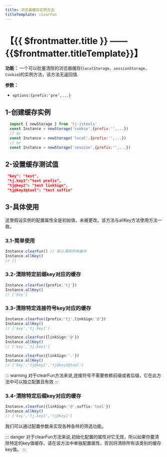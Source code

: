 ```yaml
---
title: 浏览器缓存实例方法
titleTemplate: clearFun
---
```

# 【{{ $frontmatter.title }} —— {{$frontmatter.titleTemplate}}】


**功能：** 一个可以批量清除的浏览器缓存(`localStorage`、`sessionStorage`、`Cookie`)的实例方法，该方法无返回值.

**参数：**
- `options:{prefix:'pre',...}`


## 1-创建缓存实例

```js
  import { newStorage } from 'tj-jstools'
  const Instance = newStorage('cookie',{prefix:'',...})
  // or
  const Instance = newStorage('local',{prefix:'',...})
  // or
  const Instance = newStorage('session',{prefix:'',...})
```

## 2-设置缓存测试值

```json
 "key": "test",
 "tj.key1":"test prefix",
 "tj@key2": "test linkSign",
 "tj@key3@tool": "test suffix"
```
## 3-具体使用
这里假设实例的配置属性全是初始值，未被更改。该方法与allKey方法使用方法一致。

### 3.1-简单使用
```ts
Instance.clearFun() // 默认清除所有缓存
Instance.allKey()
// []
```
### 3.2-清除特定前缀key对应的缓存
```ts
Instance.clearFun({prefix:'tj'})
Instance.allKey()
// ['key']
```
### 3.3-清除特定连接符号key对应的缓存
```ts
Instance.clearFun({prefix:'tj',linkSign:'@'})
Instance.allKey()
// ['key','tj.key1']

Instance.clearFun({linkSign:'@'})
Instance.allKey()
// ['key','tj.key1']

Instance.clearFun({linkSign:'.'})
Instance.allKey()
// ['key','tj@key2','tj@key3@tool']
```
::: warning 
对于clearFun方法来说,连接符号不需要依赖前缀或者后缀，它在此方法中可以独立配置且有效
:::

### 3.4-清除特定后缀key对应的缓存
```ts
Instance.clearFun({linkSign:'@',suffix:'tool'})
Instance.allKey()
// ['key','tj.key1','tj@key2']
```
我们可以通过配置参数来实现各种各样的筛选功能。

::: danger 
对于clearFun方法来说,初始化配置的属性对它无效，所以如果你要清除特定的key值缓存，请在该方法中单独配置属性，否则将清除所有该类别的缓存key值。
:::